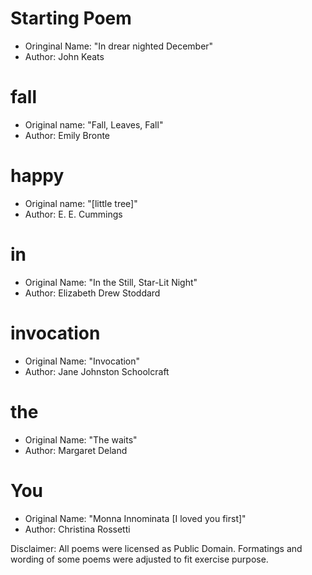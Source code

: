# Starting Poem
- Oringinal Name: "In drear nighted December"
- Author: John Keats

# fall
- Original name: "Fall, Leaves, Fall"
- Author: Emily Bronte

# happy
- Original name: "[little tree]"
- Author: E. E. Cummings

# in
- Original Name: "In the Still, Star-Lit Night"
- Author: Elizabeth Drew Stoddard

# invocation
- Original Name: "Invocation"
- Author: Jane Johnston Schoolcraft

# the
- Original Name: "The waits"
- Author: Margaret Deland

# You
- Original Name: "Monna Innominata [I loved you first]"
- Author: Christina Rossetti

Disclaimer: All poems were licensed as Public Domain. Formatings and wording of some poems were adjusted to fit exercise purpose.